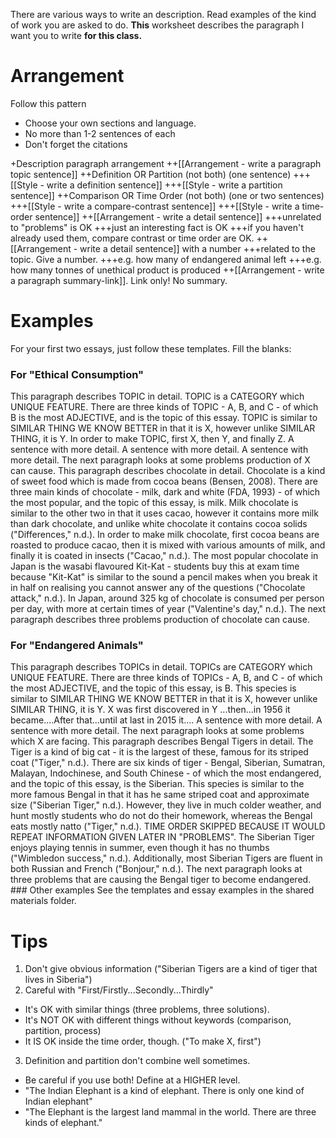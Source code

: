 There are various ways to write an description. Read examples of the kind of work you are asked to do. __This__ worksheet describes the paragraph I want you to write __for this class.__

# Arrangement
Follow this pattern
* Choose your own sections and language.
* No more than 1-2 sentences of each
* Don't forget the citations

+Description paragraph arrangement
++[[Arrangement - write a paragraph topic sentence]]
++Definition OR Partition (not both) (one sentence)
+++[[Style - write a definition sentence]]
+++[[Style - write a partition sentence]] 
++Comparison OR Time Order (not both) (one or two sentences)
+++[[Style - write a compare-contrast sentence]] 
+++[[Style - write a time-order sentence]]
++[[Arrangement - write a detail sentence]] 
+++unrelated to "problems" is OK
+++just an interesting fact is OK
+++if you haven't already used them, compare contrast or time order are OK. 
++[[Arrangement - write a detail sentence]] with a number
+++related to the topic. Give a number.
+++e.g. how many of endangered animal left
+++e.g. how many tonnes of unethical product is produced
++[[Arrangement - write a paragraph summary-link]]. Link only! No summary. 


# Examples
For your first two essays, just follow these templates. Fill the blanks:

### For "Ethical Consumption"
<example>
    This paragraph describes TOPIC in detail. TOPIC is a CATEGORY which UNIQUE FEATURE. There are three kinds of TOPIC - A, B, and C - of which B is the most ADJECTIVE, and is the topic of this essay. TOPIC is similar to SIMILAR THING WE KNOW BETTER in that it is X, however unlike SIMILAR THING, it is Y. In order to make TOPIC, first X, then Y, and finally Z.  A sentence with more detail. A sentence with more detail. A sentence with more detail. The next paragraph looks at some problems production of X can cause.
</example>
<example>
    This paragraph describes chocolate in detail. Chocolate is a kind of sweet food which is made from cocoa beans (Bensen, 2008). There are three main kinds of chocolate - milk, dark and white (FDA, 1993) - of which the most popular, and the topic of this essay, is milk. Milk chocolate is similar to the other two in that it uses cacao, however it contains more milk than dark chocolate, and unlike white chocolate it contains cocoa solids ("Differences," n.d.). In order to make milk chocolate, first cocoa beans are roasted to produce cacao, then it is mixed with various amounts of milk, and finally it is coated in insects ("Cacao," n.d.). The most popular chocolate in Japan is the wasabi flavoured Kit-Kat - students buy this at exam time because "Kit-Kat" is similar to the sound a pencil makes when you break it in half on realising you cannot answer any of the questions ("Chocolate attack," n.d.). In Japan, around 325 kg of chocolate is consumed per person per day, with more at certain times of year ("Valentine's day," n.d.). The next paragraph describes three problems production of chocolate can cause.
</example>

### For "Endangered Animals"
<example>
    This paragraph describes TOPICs in detail. TOPICs are CATEGORY which UNIQUE FEATURE. There are three kinds of TOPICs - A, B, and C - of which the most ADJECTIVE, and the topic of this essay, is B. This species is similar to SIMILAR THING WE KNOW BETTER in that it is X, however unlike SIMILAR THING, it is Y. X was first discovered in Y ...then...in 1956 it became....After that...until at last in 2015 it.... A sentence with more detail. A sentence with more detail. The next paragraph looks at some problems which X are facing.
</example>
<example>
    This paragraph describes Bengal Tigers in detail. The Tiger is a kind of big cat - it is the largest of these, famous for its striped coat ("Tiger," n.d.). There are six kinds of tiger - Bengal, Siberian, Sumatran, Malayan, Indochinese, and South Chinese - of which the most endangered, and the topic of this essay, is the Siberian. This species is similar to the more famous Bengal in that it has he same striped coat and approximate size ("Siberian Tiger," n.d.). However, they live in much colder weather, and hunt mostly students who do not do their homework, whereas the Bengal eats mostly natto ("Tiger," n.d.). TIME ORDER SKIPPED BECAUSE IT WOULD REPEAT INFORMATION GIVEN LATER IN "PROBLEMS". The Siberian Tiger enjoys playing tennis in summer, even though it has no thumbs ("Wimbledon success," n.d.). Additionally, most Siberian Tigers are fluent in both Russian and French ("Bonjour," n.d.). The next paragraph looks at three problems that are causing the Bengal tiger to become endangered.
</example>
### Other examples
See the templates and essay examples in the shared materials folder. 

# Tips
1) Don't give obvious information ("Siberian Tigers are a kind of tiger that lives in Siberia")
2) Careful with "First/Firstly...Secondly...Thirdly" 
* It's OK with similar things (three problems, three solutions). 
* It's NOT OK with different things without keywords (comparison, partition, process)
* It IS OK inside the time order, though. ("To make X, first")
3) Definition and partition don't combine well sometimes. 
* Be careful if you use both! Define at a HIGHER level. 
* "The Indian Elephant is a kind of elephant. There is only one kind of Indian elephant"
* "The Elephant is the largest land mammal in the world. There are three kinds of elephant."